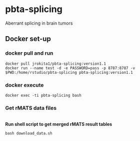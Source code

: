 # pbta-splicing
Aberrant splicing in brain tumors

## Docker set-up

### docker pull and run
```
docker pull jrokita1/pbta-splicing:version1.1
docker run --name test -d -e PASSWORD=pass -p 8787:8787 -v $PWD:/home/rstudio/pbta-splicing pbta-splicing:version1.1
```
### docker execute
```
docker exec -ti pbta-splicing bash
```
### Get rMATS data files

<br>**Run shell script to get merged rMATS result tables**
```
bash download_data.sh
```
